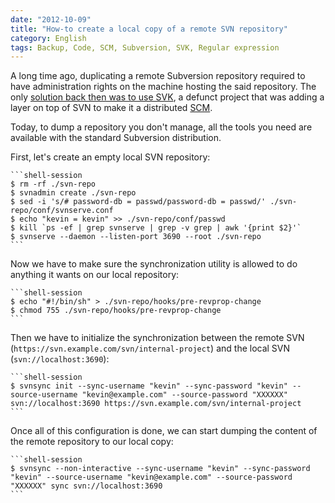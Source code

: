 ```yaml
---
date: "2012-10-09"
title: "How-to create a local copy of a remote SVN repository"
category: English
tags: Backup, Code, SCM, Subversion, SVK, Regular expression
---
```


A long time ago, duplicating a remote Subversion repository required to have
administration rights on the machine hosting the said repository. The only
[solution back then was to use SVK](https://kevin.deldycke.com/2007/04/how-to-backup-mirror-a-public-svn-repository/),
a defunct project that was adding a layer on top of SVN to make it a distributed
[SCM](https://en.wikipedia.org/wiki/Revision_Control).

Today, to dump a repository you don't manage, all the tools you need are
available with the standard Subversion distribution.

First, let's create an empty local SVN repository:

    ```shell-session
    $ rm -rf ./svn-repo
    $ svnadmin create ./svn-repo
    $ sed -i 's/# password-db = passwd/password-db = passwd/' ./svn-repo/conf/svnserve.conf
    $ echo "kevin = kevin" >> ./svn-repo/conf/passwd
    $ kill `ps -ef | grep svnserve | grep -v grep | awk '{print $2}'`
    $ svnserve --daemon --listen-port 3690 --root ./svn-repo
    ```

Now we have to make sure the synchronization utility is allowed to do anything
it wants on our local repository:

    ```shell-session
    $ echo "#!/bin/sh" > ./svn-repo/hooks/pre-revprop-change
    $ chmod 755 ./svn-repo/hooks/pre-revprop-change
    ```

Then we have to initialize the synchronization between the remote SVN
(`https://svn.example.com/svn/internal-project`) and the local SVN
(`svn://localhost:3690`):

    ```shell-session
    $ svnsync init --sync-username "kevin" --sync-password "kevin" --source-username "kevin@example.com" --source-password "XXXXXX" svn://localhost:3690 https://svn.example.com/svn/internal-project
    ```

Once all of this configuration is done, we can start dumping the content of
the remote repository to our local copy:

    ```shell-session
    $ svnsync --non-interactive --sync-username "kevin" --sync-password "kevin" --source-username "kevin@example.com" --source-password "XXXXXX" sync svn://localhost:3690
    ```
